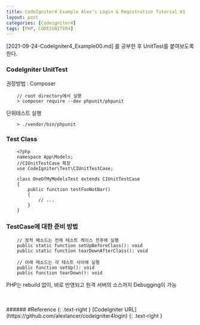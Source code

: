 ```yaml
---
title: CodeIgniter4 Example Alex's Login & Registration Tutorial 01
layout: post
categories: [Codeigniter4]
tags: [PHP, CODEIGNITER4]
---
```


[2021-09-24-CodeIgniter4_Example00.md] 를 공부한 후 UnitTest를 붙여보도록 한다.

### CodeIgniter UnitTest
권장방법 : Composer
```
    // root directory에서 실행
    > composer require --dev phpunit/phpunit
```

단위테스트 실행
```
    > ./vendor/bin/phpunit
```

### Test Class
```
    <?php
    namespace App\Models;
    //CIUnitTestCase 확장
    use CodeIgniter\Test\CIUnitTestCase;
    
    class OneOfMyModelsTest extends CIUnitTestCase
    {
        public function testFooNotBar()
        {
            // ...
        }
    }
```

### TestCase에 대한 준비 방법
```
    // 정적 메소드는 전체 테스트 케이스 전후에 실행
    public static function setUpBeforeClass(): void
    public static function tearDownAfterClass(): void
```
```
    // 아래 메소드는 각 테스트 사이에 실행
    public function setUp(): void
    public function tearDown(): void
```

PHP는 rebuild 없이, 바로 반영되고 원격 서버의 소스까지 Debugging이 가능


<br>
<br>
###### #Reference
{: .text-right }
[CodeIgniter URL](https://github.com/alexlancer/codeigniter4login)
{: .text-right }
